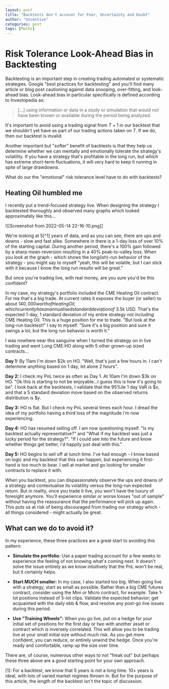 ```yaml
---
layout: post
title: "Backtests don't account for Fear, Uncertainty and Doubt"
author: "Uncentive"
categories: post
tags: [Maths]
---
```


# Risk Tolerance Look-Ahead Bias in Backtesting

Backtesting is an important step in creating trading automated or systematic strategies. Google "best practices for backtesting" and you'll find many article or blog post cautioning against data snooping, over-fitting, and look-ahead bias. Look-ahead bias in particular specifically is defined according to Investopedia as:

> [...] using information or data in a study or simulation that would not have been known or available during the period being analyzed.

It's important to avoid using a trading signal from $T+1$ in our backtest that we shouldn't yet have as part of our trading actions taken on $T$. If we do, then our backtest is invalid.

Another important but "softer" benefit of backtests is that they help us determine whether we can mentally and emotionally tolerate the strategy's volatility. If you have a strategy that's profitable in the long run, but which has extreme short-term fluctuations, it will very hard to keep it running in spite of large drawdowns.

What do our the "emotional" risk tolerance level have to do with backtests?

## Heating Oil humbled me
I recently put a trend-focused strategy live. When designing the strategy I backtested thoroughly and observed many graphs which looked approximately like this...

![[Screenshot from 2022-05-14 22-16-10.png]]

We're looking at 5[^1] years of data, and as you can see, there are ups and downs - slow and fast alike. Somewhere in there is a 1-day loss of over 10% of the starting capital. During another period, there's a 100% gain followed by a sharp mean-reversion resulting in a 40% peak-to-valley loss. When you look at the graph - which shows the long(ish)-run behavior of the strategy - you might say to myself "yeah, this will be volatile, but I can stick with it because I know the long run results will be great."

But once you're trading live, with real money, are you sure you'd be this confident?

In my case, my strategy's portfolio included the CME Heating Oil contract. For me that's a big trade. At current rates it exposes the buyer (or seller) to about $140,000 worth of Heating Oil, which currently has an annualised standard deviation of ~%40. A 1-day, 1 standard deviation move is about ~$3.5k USD. That's the expected 1-day, 1 standard deviation of my entire strategy *not including* CME Heating Oil. This is a huge position for me to trade. "But look at the long-run backtest!" I say to myself. "Sure it's a big position and sure it swings a lot, but the long run behavior is worth it."

I was nowhere near this sanguine when I turned the strategy on in live trading and went Long CME:HO along with 5 other grown-up sized contracts...

**Day 1:** By 11am I'm down $2k on HO. "Well, that's just a few hours in. I can't determine anything based on 1 day, let alone 2 hours".

**Day 2:** I check my PnL twice as often as Day 1. At 10am I'm down \$3k on HO. "Ok this is starting to not be enjoyable...I guess this is how it's going to be". I look back at the backtests, I validate that the 95%ile 1 day VaR is $\$x$, and that a 5 standard deviation move based on the observed returns distribution is $\$y$.

**Day 3:** HO is flat. But I check my PnL several times each hour. I dread the idea of my portfolio having a third loss of the magnitude i'm now experiencing.

**Day 4:** HO has resumed selling off. I am now questioning myself. "Is my backtest actually representative?" and "What if my backtest was just a lucky period for the strategy?". "If I could see into the future and know whether things get better, i'd happily just deal with this."

**Day 5:** HO begins to sell off at lunch time. I've had enough - I know based on logic and my backtest that this can happen, but experiencing it first-hand is too much to bear. I sell at market and go looking for smaller contracts to replace it with.

When you backtest, you can dispassionately observe the ups and downs of a strategy and contextualise its volatility versus the long-run expected return. But in reality, once you trade it live, you won't have the luxury of foresight anymore. You'll experience similar or worse losses "out of sample" without having the reassurance that the performance will pick up again. This puts us at risk of being discouraged from trading our strategy which - all things considered - might actually be great.

## What can we do to avoid it?
In my experience, these three practices are a great start to avoiding this pattern:

- **Simulate the portfolio:** Use a paper trading account for a few weeks to experience the feeling of not knowing what's coming next. It doesn't solve the issue entirely as we know intuitively that the PnL won't be real, but it certainly helps.

- **Start MUCH smaller:** In my case, I also started too big. When going live with a strategy, start as small as possible. Rather than a big CME futures contract, consider using the Mini or Micro contract, for example. Take 1-lot positions instead of 5-lot clips. Validate the expected behavior; get acquainted with the daily ebb & flow, and resolve any post-go live issues during this period.

- **Use "Training Wheels":** When you go live, put on a hedge for your initial set of positions for the first day or two with another asset or contract which is inversely correlated. This will allow you to be trading live at your small initial size without much risk. As you get more confident, you can reduce, or entirely unwind the hedge. Once you're ready and comfortable, ramp up the size over time.

There are, of course, numerous other ways to not "freak out" but perhaps these three above are a good starting point for your own approach.

[1]: For a backtest, we know that 5 years is not a long time. 10+ years is ideal, with lots of varied market regimes thrown in. But for the purpose of this article, the *length* of the backtest isn't the topic of discussion.

